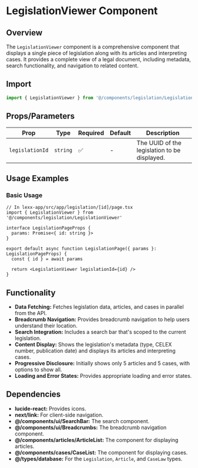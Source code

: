 # LegislationViewer Component

## Overview
The `LegislationViewer` component is a comprehensive component that displays a single piece of legislation along with its articles and interpreting cases. It provides a complete view of a legal document, including metadata, search functionality, and navigation to related content.

## Import
```typescript
import { LegislationViewer } from '@/components/legislation/LegislationViewer'
```

## Props/Parameters

| Prop | Type | Required | Default | Description |
|---|---|---|---|---|
| `legislationId` | `string` | ✅ | - | The UUID of the legislation to be displayed. |

## Usage Examples

### Basic Usage
```tsx
// In lexx-app/src/app/legislation/[id]/page.tsx
import { LegislationViewer } from '@/components/legislation/LegislationViewer'

interface LegislationPageProps {
  params: Promise<{ id: string }>
}

export default async function LegislationPage({ params }: LegislationPageProps) {
  const { id } = await params
  
  return <LegislationViewer legislationId={id} />
}
```

## Functionality

- **Data Fetching:** Fetches legislation data, articles, and cases in parallel from the API.
- **Breadcrumb Navigation:** Provides breadcrumb navigation to help users understand their location.
- **Search Integration:** Includes a search bar that's scoped to the current legislation.
- **Content Display:** Shows the legislation's metadata (type, CELEX number, publication date) and displays its articles and interpreting cases.
- **Progressive Disclosure:** Initially shows only 5 articles and 5 cases, with options to show all.
- **Loading and Error States:** Provides appropriate loading and error states.

## Dependencies

- **lucide-react:** Provides icons.
- **next/link:** For client-side navigation.
- **@/components/ui/SearchBar:** The search component.
- **@/components/ui/Breadcrumbs:** The breadcrumb navigation component.
- **@/components/articles/ArticleList:** The component for displaying articles.
- **@/components/cases/CaseList:** The component for displaying cases.
- **@/types/database:** For the `Legislation`, `Article`, and `CaseLaw` types. 